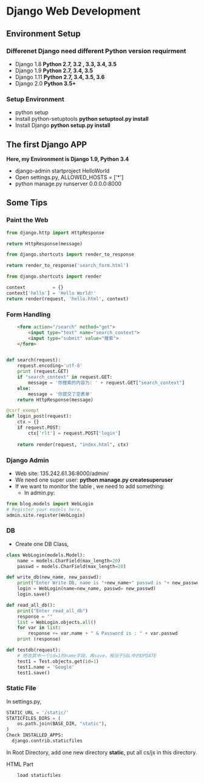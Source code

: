 # Django Web Development
## Environment Setup
### Differenet Django need different Python version requirment
- Django 1.8  **Python 2.7, 3.2 , 3.3, 3.4, 3.5**
- Django 1.9  **Python 2.7, 3.4, 3.5**
- Django 1.11 **Python 2.7, 3.4, 3.5, 3.6**
- Django 2.0  **Python 3.5+**


### Setup Environment
- python setup
- Install python-setuptools **python setuptool.py install**
- Install Django **python setup.py install** 

## The first Django APP
**Here, my Environment is Django 1.9, Python 3.4**

- django-admin startproject HelloWorld
- Open settings.py, ALLOWED_HOSTS = ['*']
- python manage.py runserver 0.0.0.0:8000

## Some Tips
### Paint the Web
```python
from django.http import HttpResponse

return HttpResponse(message)
```

```python
from django.shortcuts import render_to_response

return render_to_response('search_form.html')
```

```python
from django.shortcuts import render

context          = {}
context['hello'] = 'Hello World!'
return render(request, 'hello.html', context)
```


### Form Handling

```html
    <form action="/search" method="get">
        <input type="text" name="search_context">
        <input type="submit" value="搜索">
    </form>    
```

```python

def search(request):  
    request.encoding='utf-8'
    print (request.GET)
    if "search_context" in request.GET:
        message = '你搜索的内容为: ' + request.GET["search_context"]
    else:
        message = '你提交了空表单'
    return HttpResponse(message)

```

```python
@csrf_exempt
def login_post(request):                                                                                             
    ctx = {}                                                                                                         
    if request.POST:                                                                                                 
        ctx['rlt'] = request.POST['login']                                                                           
                                                                                                                     
    return render(request, "index.html", ctx)                                                                        
```

### Django Admin
- Web site: 135.242.61.36:8000/admin/
- We need one super user:  **python manage.py createsuperuser**
- If we want to monitor the table , we need to add something:
  - In admin.py:
```Python
from blog.models import WebLogin                                                                                     
# Register your models here.                                                                                         
admin.site.register(WebLogin)  
```

### DB
- Create one DB Class, 
```Python
class WebLogin(models.Model):                                                                                        
    name = models.CharField(max_length=20)                                                                           
    passwd = models.CharField(max_length=20)    
```

```Python
def write_db(new_name, new_passwd):                                                                                  
    print("Enter Write DB, name is "+new_name+" passwd is "+ new_passwd )                                            
    login = WebLogin(name=new_name, passwd= new_passwd)                                                              
    login.save()     
```
```Python
def read_all_db():                                                                                                   
    print("Enter read_all_db")                                                                                       
    response = ""                                                                                                    
    list = WebLogin.objects.all()                                                                                    
    for var in list:                                                                                                 
        response += var.name + " & Password is : " + var.passwd                                                      
    print (response)  
```

```Python
def testdb(request):
    # 修改其中一个id=1的name字段，再save，相当于SQL中的UPDATE
    test1 = Test.objects.get(id=1)
    test1.name = 'Google'
    test1.save()
```

### Static File
In settings.py,
```Python
STATIC_URL = '/static/'
STATICFILES_DIRS = (                                                                                                 
    os.path.join(BASE_DIR, "static"),                                                                                
)
Check INSTALLED_APPS:
  django.contrib.staticfiles
```
In Root Directory, add one new directory **static**, put all cs/js in this directory.

HTML Part
```html
    load staticfiles                                                                                          
```

